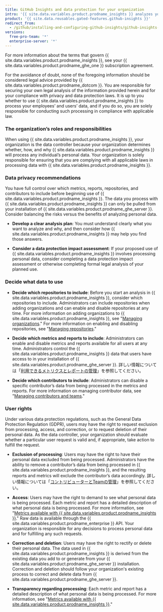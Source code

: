 ```yaml
---
title: GitHub Insights and data protection for your organization
intro: '{{ site.data.variables.product.prodname_insights }} analyzes your {{ site.data.variables.product.prodname_ghe_server }} data. This data could include personal data of individuals in your organization who may have the right to understand how such personal data is being used.'
product: '{{ site.data.reusables.gated-features.github-insights }}'
redirect_from:
  - /github/installing-and-configuring-github-insights/github-insights-and-data-protection-for-your-organization
versions:
  free-pro-team: '*'
  enterprise-server: '*'
---
```


For more information about the terms that govern {{ site.data.variables.product.prodname_insights }}, see your {{ site.data.variables.product.prodname_ghe_one }} subscription agreement.

For the avoidance of doubt, none of the foregoing information should be considered legal advice provided by {{ site.data.variables.product.prodname_dotcom }}. You are responsible for securing your own legal analysis of the information provided herein and for your compliance with privacy and data protection laws. It is up to you whether to use {{ site.data.variables.product.prodname_insights }} to process your employees’ and users’ data, and if you do so, you are solely responsible for conducting such processing in compliance with applicable law.

### The organization’s roles and responsibilities

When using {{ site.data.variables.product.prodname_insights }}, your organization is the data controller because your organization determines whether, how, and why {{ site.data.variables.product.prodname_insights }} will process any individual’s personal data. Your organization is solely responsible for ensuring that you are complying with all applicable laws in processing data with {{ site.data.variables.product.prodname_insights }}.

### Data privacy recommendations

You have full control over which metrics, reports, repositories, and contributors to include before beginning use of {{ site.data.variables.product.prodname_insights }}. The data you process with {{ site.data.variables.product.prodname_insights }} can only be pulled from your installation of {{ site.data.variables.product.prodname_ghe_server }}. Consider balancing the risks versus the benefits of analyzing personal data.

- **Develop a clear analysis plan**: You must understand clearly what you want to analyze and why, and then consider how {{ site.data.variables.product.prodname_insights }} may help you find those answers.

- **Consider a data protection impact assessment**: If your proposed use of {{ site.data.variables.product.prodname_insights }} involves processing personal data, consider completing a data protection impact assessment or otherwise completing formal legal analysis of your planned use.

### Decide what data to use

- **Decide which repositories to include**: Before you start an analysis in {{ site.data.variables.product.prodname_insights }}, consider which repositories to include. Administrators can include repositories when adding organizations and can enable and disable repositories at any time. For more information on adding organizations to {{ site.data.variables.product.prodname_insights }}, see "[Managing organizations](/insights/installing-and-configuring-github-insights/managing-organizations)." For more information on enabling and disabling repositories, see "[Managing repositories](/insights/installing-and-configuring-github-insights/managing-repositories)."

- **Decide which metrics and reports to include**: Administrators can enable and disable metrics and reports available for all users at any time. Administrators control the {{ site.data.variables.product.prodname_insights }} data that users have access to in your installation of {{ site.data.variables.product.prodname_ghe_server }}. 詳しい情報については「[利用できるメトリクスとレポートの管理](/insights/installing-and-configuring-github-insights/managing-available-metrics-and-reports)」を参照してください。

- **Decide which contributors to include**: Administrators can disable a specific contributor’s data from being processed in the metrics and reports. For more information on managing contributor data, see "[Managing contributors and teams](/insights/installing-and-configuring-github-insights/managing-contributors-and-teams)."

### User rights

Under various data protection regulations, such as the General Data Protection Regulation (GDPR), users may have the right to request exclusion from processing, access, and correction, or to request deletion of their personal data. As the data controller, your organization should evaluate whether a particular user request is valid and, if appropriate, take action to fulfill the request.

- **Exclusion of processing**: Users may have the right to have their personal data excluded from being processed. Administrators have the ability to remove a contributor’s data from being processed in {{ site.data.variables.product.prodname_insights }}, and the resulting reports and metrics will exclude the contributor’s data accordingly. 詳しい情報については「[コントリビューターとTeamの管理](/insights/installing-and-configuring-github-insights/managing-contributors-and-teams)」を参照してください。

- **Access**: Users may have the right to demand to see what personal data is being processed. Each metric and report has a detailed description of what personal data is being processed. For more information, see "[Metrics available with {{ site.data.variables.product.prodname_insights }}](/insights/exploring-your-usage-of-github-enterprise/metrics-available-with-github-insights)." Raw data is available through the {{ site.data.variables.product.prodname_enterprise }} API. Your organization is responsible for any decisions to process personal data and for fulfilling any such requests.

- **Correction and deletion**: Users may have the right to rectify or delete their personal data. The data used in {{ site.data.variables.product.prodname_insights }} is derived from the existing data you add to or generate from your {{ site.data.variables.product.prodname_ghe_server }} installation. Correction and deletion should follow your organization's existing process to correct and delete data from {{ site.data.variables.product.prodname_ghe_server }}.

- **Transparency regarding processing**:  Each metric and report has a detailed description of what personal data is being processed. For more information, see "[Metrics available with {{ site.data.variables.product.prodname_insights }}](/insights/exploring-your-usage-of-github-enterprise/metrics-available-with-github-insights)."
